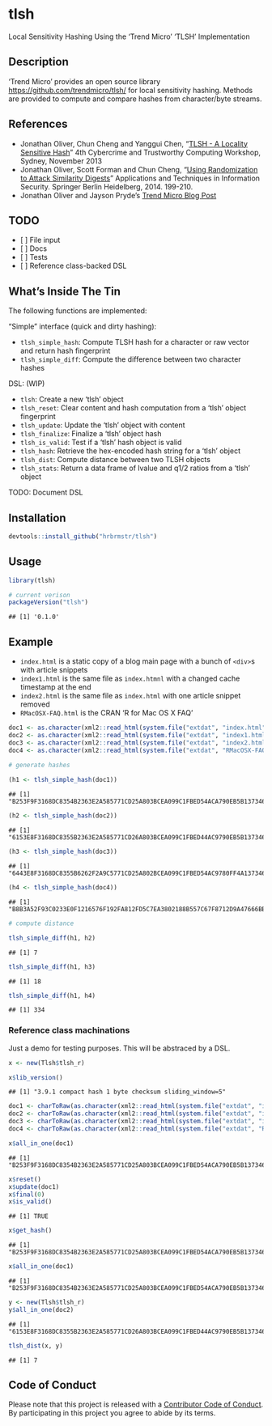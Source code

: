 
# tlsh

Local Sensitivity Hashing Using the ‘Trend Micro’ ‘TLSH’ Implementation

## Description

‘Trend Micro’ provides an open source library
<https://github.com/trendmicro/tlsh/> for local sensitivity hashing.
Methods are provided to compute and compare hashes from character/byte
streams.

## References

  - Jonathan Oliver, Chun Cheng and Yanggui Chen, “[TLSH - A Locality
    Sensitive
    Hash](https://github.com/trendmicro/tlsh/blob/master/TLSH_CTC_final.pdf)”
    4th Cybercrime and Trustworthy Computing Workshop, Sydney, November
    2013
  - Jonathan Oliver, Scott Forman and Chun Cheng, “[Using Randomization
    to Attack Similarity
    Digests](https://github.com/trendmicro/tlsh/blob/master/Attacking_LSH_and_Sim_Dig.pdf)”
    Applications and Techniques in Information Security. Springer Berlin
    Heidelberg, 2014. 199-210.
  - Jonathan Oliver and Jayson Pryde’s [Trend Micro Blog
    Post](http://blog.trendmicro.com/trendlabs-security-intelligence/smart-whitelisting-using-locality-sensitive-hashing/)

## TODO

  - \[ \] File input
  - \[ \] Docs
  - \[ \] Tests
  - \[ \] Reference class-backed DSL

## What’s Inside The Tin

The following functions are implemented:

“Simple” interface (quick and dirty hashing):

  - `tlsh_simple_hash`: Compute TLSH hash for a character or raw vector
    and return hash fingerprint
  - `tlsh_simple_diff`: Compute the difference between two character
    hashes

DSL: (WIP)

  - `tlsh`: Create a new ‘tlsh’ object
  - `tlsh_reset`: Clear content and hash computation from a ‘tlsh’
    object fingerprint
  - `tlsh_update`: Update the ‘tlsh’ object with content
  - `tlsh_finalize`: Finalize a ‘tlsh’ object hash
  - `tlsh_is_valid`: Test if a ‘tlsh’ hash object is valid
  - `tlsh_hash`: Retrieve the hex-encoded hash string for a ‘tlsh’
    object
  - `tlsh_dist`: Compute distance between two TLSH objects
  - `tlsh_stats`: Return a data frame of lvalue and q1/2 ratios from a
    ‘tlsh’ object

TODO: Document DSL

## Installation

``` r
devtools::install_github("hrbrmstr/tlsh")
```

## Usage

``` r
library(tlsh)

# current verison
packageVersion("tlsh")
```

    ## [1] '0.1.0'

## Example

  - `index.html` is a static copy of a blog main page with a bunch of
    `<div>`s with article snippets
  - `index1.html` is the same file as `index.htmnl` with a changed cache
    timestamp at the end
  - `index2.html` is the same file as `index.html` with one article
    snippet removed
  - `RMacOSX-FAQ.html` is the CRAN ‘R for Mac OS X
FAQ’

<!-- end list -->

``` r
doc1 <- as.character(xml2::read_html(system.file("extdat", "index.html", package="tlsh")))
doc2 <- as.character(xml2::read_html(system.file("extdat", "index1.html", package="tlsh")))
doc3 <- as.character(xml2::read_html(system.file("extdat", "index2.html", package="tlsh")))
doc4 <- as.character(xml2::read_html(system.file("extdat", "RMacOSX-FAQ.html", package="tlsh")))

# generate hashes
 
(h1 <- tlsh_simple_hash(doc1))
```

    ## [1] "B253F9F3168DC8354B2363E2A585771CD25A803BCEA099C1FBED54ACA790EB5B137346"

``` r
(h2 <- tlsh_simple_hash(doc2))
```

    ## [1] "6153E8F3168DC8355B2363E2A585771CD26A803BCEA099C1FBED44AC9790EB5B137346"

``` r
(h3 <- tlsh_simple_hash(doc3))
```

    ## [1] "6443E8F3168DC8355B6262F2A9C5771CD25A802BCEA099C1FBED54AC9780FF4A137346"

``` r
(h4 <- tlsh_simple_hash(doc4))
```

    ## [1] "B8B3A52F93C0233E0F1216576F192FA812FD5C7EA3802188B557C67F8712D9A47666BB"

``` r
# compute distance

tlsh_simple_diff(h1, h2)
```

    ## [1] 7

``` r
tlsh_simple_diff(h1, h3)
```

    ## [1] 18

``` r
tlsh_simple_diff(h1, h4)
```

    ## [1] 334

### Reference class machinations

Just a demo for testing purposes. This will be abstraced by a DSL.

``` r
x <- new(Tlsh$tlsh_r)

x$lib_version()
```

    ## [1] "3.9.1 compact hash 1 byte checksum sliding_window=5"

``` r
doc1 <- charToRaw(as.character(xml2::read_html(system.file("extdat", "index.html", package="tlsh"))))
doc2 <- charToRaw(as.character(xml2::read_html(system.file("extdat", "index1.html", package="tlsh"))))
doc3 <- charToRaw(as.character(xml2::read_html(system.file("extdat", "index2.html", package="tlsh"))))
doc4 <- charToRaw(as.character(xml2::read_html(system.file("extdat", "RMacOSX-FAQ.html", package="tlsh"))))

x$all_in_one(doc1)
```

    ## [1] "B253F9F3168DC8354B2363E2A585771CD25A803BCEA099C1FBED54ACA790EB5B137346"

``` r
x$reset()
x$update(doc1)
x$final(0)
x$is_valid()
```

    ## [1] TRUE

``` r
x$get_hash()
```

    ## [1] "B253F9F3168DC8354B2363E2A585771CD25A803BCEA099C1FBED54ACA790EB5B137346"

``` r
x$all_in_one(doc1)
```

    ## [1] "B253F9F3168DC8354B2363E2A585771CD25A803BCEA099C1FBED54ACA790EB5B137346"

``` r
y <- new(Tlsh$tlsh_r)
y$all_in_one(doc2)
```

    ## [1] "6153E8F3168DC8355B2363E2A585771CD26A803BCEA099C1FBED44AC9790EB5B137346"

``` r
tlsh_dist(x, y)
```

    ## [1] 7

## Code of Conduct

Please note that this project is released with a [Contributor Code of
Conduct](CONDUCT.md). By participating in this project you agree to
abide by its terms.
